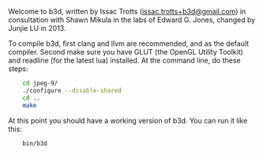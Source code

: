 Welcome to b3d, written by Issac Trotts (issac.trotts+b3d@gmail.com) 
in consultation with Shawn Mikula in the labs of Edward G. Jones, 
changed by Junjie LU in 2013.

To compile b3d, first clang and llvm are recommended, and as the default 
compiler.  Second make sure you have GLUT (the OpenGL Utility Toolkit)
and readline (for the latest lua) installed.  At the command line, do these 
steps:
```sh
	cd jpeg-9/
	./configure --disable-shared
	cd ..
	make
```
At this point you should have a working version of b3d.  You can run it like
this:
```sh
	bin/b3d
```

